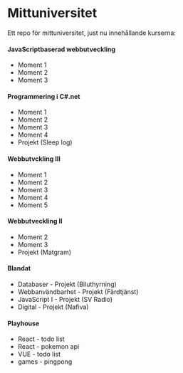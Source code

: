 # Mittuniversitet
Ett repo för mittuniversitet, just nu innehållande kurserna:

#### JavaScriptbaserad webbutveckling
* Moment 1
* Moment 2
* Moment 3 

#### Programmering i C#.net
* Moment 1
* Moment 2
* Moment 3 
* Moment 4
* Projekt (Sleep log)

#### Webbutvckling III
* Moment 1
* Moment 2
* Moment 3
* Moment 4
* Moment 5

#### Webbutveckling II
* Moment 2 
* Moment 3
* Projekt (Matgram)

#### Blandat
* Databaser - Projekt (Biluthyrning)
* Webbanvändbarhet - Projekt (Färdtjänst)
* JavaScript I - Projekt (SV Radio)
* Digital - Projekt (Nafiva)

#### Playhouse
* React - todo list 
* React - pokemon api
* VUE - todo list 
* games - pingpong